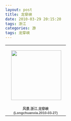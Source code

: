 ```yaml
---
layout: post
title: 龙穿峡
date: 2010-03-29 20:15:20
tags: 浙江
categories: 游
tags: 龙穿峡
---
```

<table style="width:194px;"><tr><td align="center" style="height:194px;background:url(https://picasaweb.google.com/s/c/transparent_album_background.gif) no-repeat left"><a href="https://picasaweb.google.com/100176428078475760122/Longchuanxia20100327?authuser=0&feat=embedwebsite"><img src="https://lh5.googleusercontent.com/-vCAVwq0sFjQ/TV_xpb7FT1E/AAAAAAAAAOg/L0HCQdR23Is/s160-c/Longchuanxia20100327.jpg" width="160" height="160" style="margin:1px 0 0 4px;"></a></td></tr><tr><td style="text-align:center;font-family:arial,sans-serif;font-size:11px"><a href="https://picasaweb.google.com/100176428078475760122/Longchuanxia20100327?authuser=0&feat=embedwebsite" style="color:#4D4D4D;font-weight:bold;text-decoration:none;">风景.浙江.龙穿峡(Longchuanxia.2010-03-27)</a></td></tr></table>